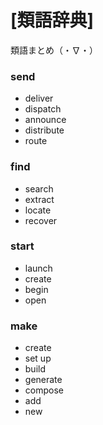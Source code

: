 # [類語辞典]
類語まとめ（・∇・）

### send
- deliver
- dispatch
- announce
- distribute
- route

### find
- search
- extract
- locate
- recover

### start
- launch
- create
- begin
- open

### make
- create
- set up
- build
- generate
- compose
- add
- new



